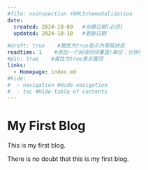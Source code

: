 ```yaml
---
#file: noinspection YAMLSchemaValidation
date:
  created: 2024-10-09   #创建日期[必须]
  updated: 2024-10-10   #更新日期

#draft: true    #属性为true表示为草稿状态
readtime: 1    #添加一个阅读时间覆盖(单位：分钟)
#pin: true    #属性为true表示置顶
links:
  - Homepage: index.md
#hide:
#  - navigation #Hide navigation
#  - toc #Hide table of contents
---
```


# My First Blog

This is my first blog.
<!-- more -->

There is no doubt that this is my first blog.